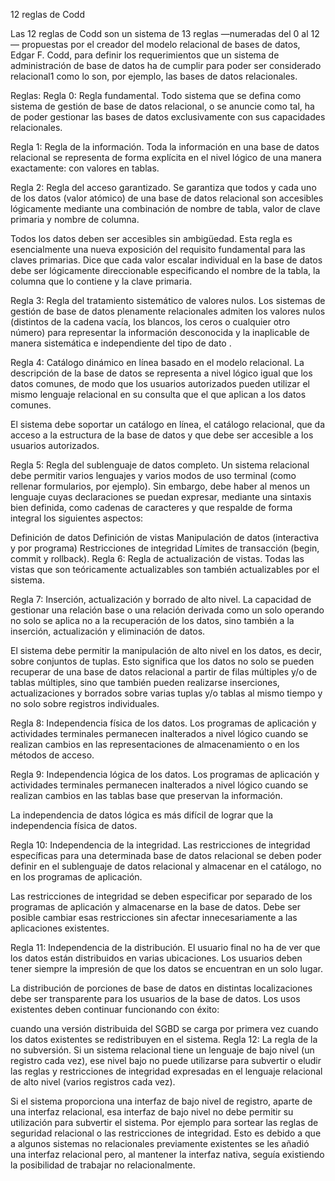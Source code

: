 12 reglas de Codd

Las 12 reglas de Codd son un sistema de 13 reglas —numeradas del 0 al 12— propuestas por el creador del modelo relacional de bases de datos, Edgar F. Codd, para definir los requerimientos que un sistema de administración de base de datos ha de cumplir para poder ser considerado relacional1 como lo son, por ejemplo, las bases de datos relacionales.

Reglas:
Regla 0: Regla fundamental. Todo sistema que se defina como sistema de gestión de base de datos relacional, o se anuncie como tal, ha de poder gestionar las bases de datos exclusivamente con sus capacidades relacionales.

Regla 1: Regla de la información. Toda la información en una base de datos relacional se representa de forma explícita en el nivel lógico de una manera exactamente: con valores en tablas.

Regla 2: Regla del acceso garantizado. Se garantiza que todos y cada uno de los datos (valor atómico) de una base de datos relacional son accesibles lógicamente mediante una combinación de nombre de tabla, valor de clave primaria y nombre de columna.

Todos los datos deben ser accesibles sin ambigüedad. Esta regla es esencialmente una nueva exposición del requisito fundamental para las claves primarias. Dice que cada valor escalar individual en la base de datos debe ser lógicamente direccionable especificando el nombre de la tabla, la columna que lo contiene y la clave primaria.

Regla 3: Regla del tratamiento sistemático de valores nulos. Los sistemas de gestión de base de datos plenamente relacionales admiten los valores nulos (distintos de la cadena vacía, los blancos, los ceros o cualquier otro número) para representar la información desconocida y la inaplicable de manera sistemática e independiente del tipo de dato .

Regla 4: Catálogo dinámico en línea basado en el modelo relacional. La descripción de la base de datos se representa a nivel lógico igual que los datos comunes, de modo que los usuarios autorizados pueden utilizar el mismo lenguaje relacional en su consulta que el que aplican a los datos comunes.

El sistema debe soportar un catálogo en línea, el catálogo relacional, que da acceso a la estructura de la base de datos y que debe ser accesible a los usuarios autorizados.

Regla 5: Regla del sublenguaje de datos completo. Un sistema relacional debe permitir varios lenguajes y varios modos de uso terminal (como rellenar formularios, por ejemplo). Sin embargo, debe haber al menos un lenguaje cuyas declaraciones se puedan expresar, mediante una sintaxis bien definida, como cadenas de caracteres y que respalde de forma integral los siguientes aspectos:

Definición de datos
Definición de vistas
Manipulación de datos (interactiva y por programa)
Restricciones de integridad
Límites de transacción (begin, commit y rollback).
Regla 6: Regla de actualización de vistas. Todas las vistas que son teóricamente actualizables son también actualizables por el sistema.

Regla 7: Inserción, actualización y borrado de alto nivel. La capacidad de gestionar una relación base o una relación derivada como un solo operando no solo se aplica no a la recuperación de los datos, sino también a la inserción, actualización y eliminación de datos.

El sistema debe permitir la manipulación de alto nivel en los datos, es decir, sobre conjuntos de tuplas. Esto significa que los datos no solo se pueden recuperar de una base de datos relacional a partir de filas múltiples y/o de tablas múltiples, sino que también pueden realizarse inserciones, actualizaciones y borrados sobre varias tuplas y/o tablas al mismo tiempo y no solo sobre registros individuales.

Regla 8: Independencia física de los datos. Los programas de aplicación y actividades terminales permanecen inalterados a nivel lógico cuando se realizan cambios en las representaciones de almacenamiento o en los métodos de acceso.

Regla 9: Independencia lógica de los datos. Los programas de aplicación y actividades terminales permanecen inalterados a nivel lógico cuando se realizan cambios en las tablas base que preservan la información.

La independencia de datos lógica es más difícil de lograr que la independencia física de datos.

Regla 10: Independencia de la integridad. Las restricciones de integridad específicas para una determinada base de datos relacional se deben poder definir en el sublenguaje de datos relacional y almacenar en el catálogo, no en los programas de aplicación.

Las restricciones de integridad se deben especificar por separado de los programas de aplicación y almacenarse en la base de datos. Debe ser posible cambiar esas restricciones sin afectar innecesariamente a las aplicaciones existentes.

Regla 11: Independencia de la distribución. El usuario final no ha de ver que los datos están distribuidos en varias ubicaciones. Los usuarios deben tener siempre la impresión de que los datos se encuentran en un solo lugar.

La distribución de porciones de base de datos en distintas localizaciones debe ser transparente para los usuarios de la base de datos. Los usos existentes deben continuar funcionando con éxito:

cuando una versión distribuida del SGBD se carga por primera vez
cuando los datos existentes se redistribuyen en el sistema.
Regla 12: La regla de la no subversión. Si un sistema relacional tiene un lenguaje de bajo nivel (un registro cada vez), ese nivel bajo no puede utilizarse para subvertir o eludir las reglas y restricciones de integridad expresadas en el lenguaje relacional de alto nivel (varios registros cada vez).

Si el sistema proporciona una interfaz de bajo nivel de registro, aparte de una interfaz relacional, esa interfaz de bajo nivel no debe permitir su utilización para subvertir el sistema. Por ejemplo para sortear las reglas de seguridad relacional o las restricciones de integridad. Esto es debido a que a algunos sistemas no relacionales previamente existentes se les añadió una interfaz relacional pero, al mantener la interfaz nativa, seguía existiendo la posibilidad de trabajar no relacionalmente.
